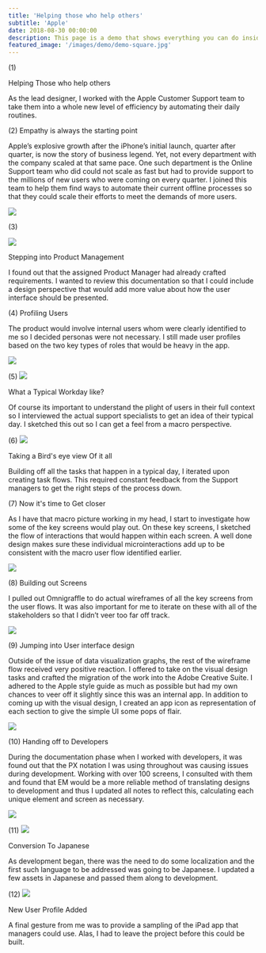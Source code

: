 ```yaml
---
title: 'Helping those who help others'
subtitle: 'Apple'
date: 2018-08-30 00:00:00
description: This page is a demo that shows everything you can do inside portfolio and blog posts.
featured_image: '/images/demo/demo-square.jpg'
---
```


(1)

 Helping Those who help others
 
 As the lead designer, I worked with the Apple Customer Support team to take them into a whole new level of efficiency by automating their daily routines.

(2)
Empathy is always the starting point

Apple’s explosive growth after the iPhone’s initial launch, quarter after quarter, is now the story of business legend. Yet, not every department with the company scaled at that same pace. One such department is the Online Support team who did could not scale as fast but had to provide support to the millions of new users who were coming on every quarter. I joined this team to help them find ways to automate their current offline processes so that they could scale their efforts to meet the demands of more users.

<img src="images/story-apple-2.png">

(3)

<img src="images/story-apple-3.png">

Stepping into Product Management

I found out that the assigned Product Manager had already crafted requirements. I wanted to review this documentation so that I could include a design perspective that would add more value about how the user interface should be presented.

(4)
Profiling Users

The product would involve internal users whom were clearly identified to me so I decided personas were not necessary. I still made user profiles based on the two key types of roles that would be heavy in the app.

<img  src="images/story-apple-4.png">

(5)
<img src="images/story-apple-5.png">

What a Typical Workday like?

Of course its important to understand the plight of users in their full context so I interviewed the actual support specialists to get an idea of their typical day. I sketched this out so I can get a feel from a macro perspective.

(6)
<img src="images/story-apple-6.png">

Taking a Bird's eye view Of it all

Building off all the tasks that happen in a typical day, I iterated upon creating task flows. This required constant feedback from the Support managers to get the right steps of the process down.

(7)
Now it's time to Get closer

As I have that macro picture working in my head, I start to investigate how some of the key screens would play out. On these key screens, I sketched the flow of interactions that would happen within each screen. A well done design makes sure these individual microinteractions add up to be consistent with the macro user flow identified earlier.

<img src="images/story-apple-7.png">

(8)
Building out Screens

I pulled out Omnigraffle to do actual wireframes of all the key screens from the user flows. It was also important for me to iterate on these with all of the stakeholders so that I didn’t veer too far off track.

<img src="images/story-apple-8.png">

(9)
Jumping into User interface design

Outside of the issue of data visualization graphs, the rest of the wireframe flow received very positive reaction. I offered to take on the visual design tasks and crafted the migration of the work into the Adobe Creative Suite. I adhered to the Apple style guide as much as possible but had my own chances to veer off it slightly since this was an internal app. In addition to coming up with the visual design, I created an app icon as representation of each section to give the simple UI some pops of flair.

<img src="images/story-apple-9.png">

(10)
Handing off to Developers

During the documentation phase when I worked with developers, it was found out that the PX notation I was using throughout was causing issues during development. Working with over 100 screens, I consulted with them and found that EM would be a more reliable method of translating designs to development and thus I updated all notes to reflect this, calculating each unique element and screen as necessary.

<img src="images/story-apple-10.png">

(11)
<img src="assets/images/story-apple-11.png">

Conversion To Japanese

As development began, there was the need to do some localization and the first such language to be addressed was going to be Japanese. I updated a few assets in Japanese and passed them along to development.

(12)
<img class="sp-slider-image-solo" src="file:///E:/rishabh/projects/project-done/screen-play-old/assets/images/story-apple-12.png">

New User Profile Added

A final gesture from me was to provide a sampling of the iPad app that managers could use. Alas, I had to leave the project before this could be built.